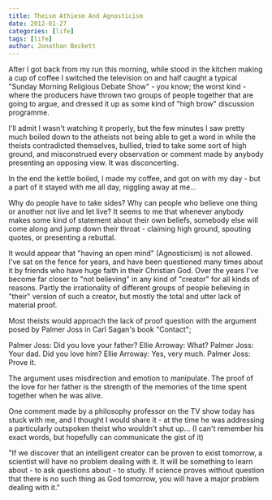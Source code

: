 ```yaml
---
title: Theism Athiesm And Agnosticism
date: 2012-01-27
categories: [life]
tags: [life]
author: Jonathan Beckett
---
```


After I got back from my run this morning, while stood in the kitchen making a cup of coffee I switched the television on and half caught a typical "Sunday Morning Religious Debate Show" - you know; the worst kind - where the producers have thrown two groups of people together that are going to argue, and dressed it up as some kind of "high brow" discussion programme.

I'll admit I wasn't watching it properly, but the few minutes I saw pretty much boiled down to the atheists not being able to get a word in while the theists contradicted themselves, bullied, tried to take some sort of high ground, and misconstrued every observation or comment made by anybody presenting an opposing view. It was disconcerting.

In the end the kettle boiled, I made my coffee, and got on with my day - but a part of it stayed with me all day, niggling away at me...

Why do people have to take sides? Why can people who believe one thing or another not live and let live? It seems to me that whenever anybody makes some kind of statement about their own beliefs, somebody else will come along and jump down their throat - claiming high ground, spouting quotes, or presenting a rebuttal.

It would appear that "having an open mind" (Agnosticism) is not allowed. I've sat on the fence for years, and have been questioned many times about it by friends who have huge faith in their Christian God. Over the years I've become far closer to "not believing" in any kind of "creator" for all kinds of reasons. Partly the irrationality of different groups of people believing in "their" version of such a creator, but mostly the total and utter lack of material proof.

Most theists would approach the lack of proof question with the argument posed by Palmer Joss in Carl Sagan's book "Contact";

Palmer Joss: Did you love your father? Ellie Arroway: What? Palmer Joss: Your dad. Did you love him? Ellie Arroway: Yes, very much. Palmer Joss: Prove it.

The argument uses misdirection and emotion to manipulate. The proof of the love for her father is the strength of the memories of the time spent together when he was alive.

One comment made by a philosophy professor on the TV show today has stuck with me, and I thought I would share it - at the time he was addressing a particularly outspoken theist who wouldn't shut up... (I can't remember his exact words, but hopefully can communicate the gist of it)

"If we discover that an intelligent creator can be proven to exist tomorrow, a scientist will have no problem dealing with it. It will be something to learn about - to ask questions about - to study. If science proves without question that there is no such thing as God tomorrow, you will have a major problem dealing with it."